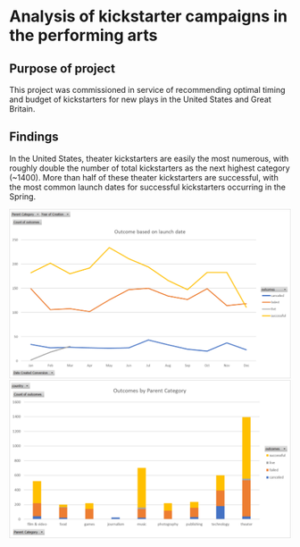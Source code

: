 # Analysis of kickstarter campaigns in the performing arts

## Purpose of project

  This project was commissioned in service of recommending optimal timing and budget of kickstarters for new plays in the United States and Great Britain.

## Findings

  In the United States, theater kickstarters are easily the most numerous, with roughly double the number of total kickstarters as the next highest category (~1400).  More than half of these theater kickstarters are successful, with the most common launch dates for successful kickstarters occurring in the Spring.

![OutcomesByLaunchDate](OutcomesByLaunchDate.png)
![OutcomesByParentCategory](OutcomesByParentCategory.png)
